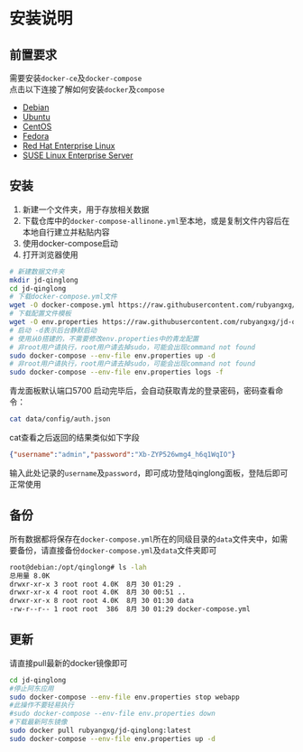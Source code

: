 # 安装说明

## 前置要求

需要安装`docker-ce`及`docker-compose`  
点击以下连接了解如何安装`docker`及`compose`

- [Debian](https://docs.docker.com/engine/install/debian/)
- [Ubuntu](https://docs.docker.com/engine/install/ubuntu/)
- [CentOS](https://docs.docker.com/engine/install/centos/)
- [Fedora](https://docs.docker.com/engine/install/fedora/)
- [Red Hat Enterprise Linux](https://docs.docker.com/engine/install/rhel/)
- [SUSE Linux Enterprise Server](https://docs.docker.com/engine/install/sles/)

## 安装

1. 新建一个文件夹，用于存放相关数据
2. 下载仓库中的`docker-compose-allinone.yml`至本地，或是复制文件内容后在本地自行建立并粘贴内容
3. 使用docker-compose启动
4. 打开浏览器使用

```bash
# 新建数据文件夹
mkdir jd-qinglong
cd jd-qinglong
# 下载docker-compose.yml文件
wget -O docker-compose.yml https://raw.githubusercontent.com/rubyangxg/jd-qinglong/master/docker-compose-allinone.yml
# 下载配置文件模板
wget -O env.properties https://raw.githubusercontent.com/rubyangxg/jd-qinglong/master/env.template.properties
# 启动 -d表示后台静默启动
# 使用从0搭建的，不需要修改env.properties中的青龙配置
# 非root用户请执行，root用户请去掉sudo，可能会出现command not found
sudo docker-compose --env-file env.properties up -d
# 非root用户请执行，root用户请去掉sudo，可能会出现command not found
sudo docker-compose --env-file env.properties logs -f
```
青龙面板默认端口5700
启动完毕后，会自动获取青龙的登录密码，密码查看命令：
```bash
cat data/config/auth.json
```

cat查看之后返回的结果类似如下字段

```json
{"username":"admin","password":"Xb-ZYP526wmg4_h6q1WqIO"}
```

输入此处记录的`username`及`password`，即可成功登陆qinglong面板，登陆后即可正常使用

## 备份

所有数据都将保存在`docker-compose.yml`所在的同级目录的`data`文件夹中，如需要备份，请直接备份`docker-compose.yml`及`data`文件夹即可

```bash
root@debian:/opt/qinglong# ls -lah
总用量 8.0K
drwxr-xr-x 3 root root 4.0K  8月 30 01:29 .
drwxr-xr-x 4 root root 4.0K  8月 30 00:51 ..
drwxr-xr-x 8 root root 4.0K  8月 30 01:30 data
-rw-r--r-- 1 root root  386  8月 30 01:29 docker-compose.yml
```

## 更新

请直接pull最新的docker镜像即可

```bash
cd jd-qinglong
#停止阿东应用
sudo docker-compose --env-file env.properties stop webapp
#此操作不要轻易执行
#sudo docker-compose --env-file env.properties down
#下载最新阿东镜像
sudo docker pull rubyangxg/jd-qinglong:latest
sudo docker-compose --env-file env.properties up -d
```

